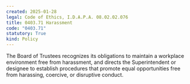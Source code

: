 ```yaml
---
created: 2025-01-28
legal: Code of Ethics, I.D.A.P.A. 08.02.02.076
title: 0403.71 Harassment
code: "0403.71"
statutory: True
kind: Policy
---
```


The Board of Trustees recognizes its obligations to maintain a workplace environment free from harassment, and directs the Superintendent or designee to establish procedures that promote equal opportunities free from harassing, coercive, or disruptive conduct.
